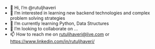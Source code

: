 - 👋 Hi, I’m @rutuljhaveri
- 👀 I’m interested in learning new backend technologies and complex problem solving strategies
- 🌱 I’m currently learning Python, Data Structures
- 💞️ I’m looking to collaborate on ...
- 📫 How to reach me on rutuljhaveri@live.com or https://www.linkedin.com/in/rutuljhaveri/

<!---
rutuljhaveri/rutuljhaveri is a ✨ special ✨ repository because its `README.md` (this file) appears on your GitHub profile.
You can click the Preview link to take a look at your changes.
--->
